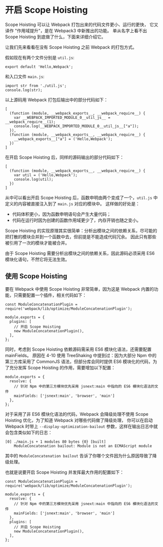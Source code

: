 ﻿# 开启 Scope Hoisting #

Scope Hoisting 可以让 Webpack 打包出来的代码文件更小、运行的更快， 它又译作 "作用域提升"，是在 Webpack3 中新推出的功能。 单从名字上看不出 Scope Hoisting 到底做了什么，下面来详细介绍它。

让我们先来看看在没有 Scope Hoisting 之前 Webpack 的打包方式。

假如现在有两个文件分别是 `util.js`:

    export default 'Hello,Webpack';
    
和入口文件 `main.js`:

    import str from './util.js';
    console.log(str);
    
以上源码用 Webpack 打包后输出中的部分代码如下：

    [
      (function (module, __webpack_exports__, __webpack_require__) {
        var __WEBPACK_IMPORTED_MODULE_0__util_js__ = __webpack_require__(1);
        console.log(__WEBPACK_IMPORTED_MODULE_0__util_js__["a"]);
      }),
      (function (module, __webpack_exports__, __webpack_require__) {
        __webpack_exports__["a"] = ('Hello,Webpack');
      })
    ]

在开启 Scope Hoisting 后，同样的源码输出的部分代码如下：

    [
      (function (module, __webpack_exports__, __webpack_require__) {
        var util = ('Hello,Webpack');
        console.log(util);
      })
    ]
    
从中可以看出开启 Scope Hoisting 后，函数申明由两个变成了一个，`util.js` 中定义的内容被直接注入到了 `main.js` 对应的模块中。 这样做的好处是：

- 代码体积更小，因为函数申明语句会产生大量代码；
- 代码在运行时因为创建的函数作用域更少了，内存开销也随之变小。

Scope Hoisting 的实现原理其实很简单：分析出模块之间的依赖关系，尽可能的把打散的模块合并到一个函数中去，但前提是不能造成代码冗余。 因此只有那些被引用了一次的模块才能被合并。

由于 Scope Hoisting 需要分析出模块之间的依赖关系，因此源码必须采用 ES6 模块化语句，不然它将无法生效。

## 使用 Scope Hoisting ##

要在 Webpack 中使用 Scope Hoisting 非常简单，因为这是 Webpack 内置的功能，只需要配置一个插件，相关代码如下：

    const ModuleConcatenationPlugin = require('webpack/lib/optimize/ModuleConcatenationPlugin');
    
    module.exports = {
      plugins: [
        // 开启 Scope Hoisting
        new ModuleConcatenationPlugin(),
      ],
    };

同时，考虑到 Scope Hoisting 依赖源码需采用 ES6 模块化语法，还需要配置 mainFields。 原因在 4-10 使用 TreeShaking 中提到过：因为大部分 Npm 中的第三方库采用了 CommonJS 语法，但部分库会同时提供 ES6 模块化的代码，为了充分发挥 Scope Hoisting 的作用，需要增加以下配置：

    module.exports = {
      resolve: {
        // 针对 Npm 中的第三方模块优先采用 jsnext:main 中指向的 ES6 模块化语法的文件
        mainFields: ['jsnext:main', 'browser', 'main']
      },
    };
    
对于采用了非 ES6 模块化语法的代码，Webpack 会降级处理不使用 Scope Hoisting 优化，为了知道 Webpack 对哪些代码做了降级处理， 你可以在启动 Webpack 时带上 `--display-optimization-bailout` 参数，这样在输出日志中就会包含类似如下的日志：    

    [0] ./main.js + 1 modules 80 bytes {0} [built]
        ModuleConcatenation bailout: Module is not an ECMAScript module
        
其中的 `ModuleConcatenation bailout` 告诉了你哪个文件因为什么原因导致了降级处理。

也就是说要开启 Scope Hoisting 并发挥最大作用的配置如下：      

    const ModuleConcatenationPlugin = require('webpack/lib/optimize/ModuleConcatenationPlugin');
    
    module.exports = {
      resolve: {
        // 针对 Npm 中的第三方模块优先采用 jsnext:main 中指向的 ES6 模块化语法的文件
        mainFields: ['jsnext:main', 'browser', 'main']
      },
      plugins: [
        // 开启 Scope Hoisting
        new ModuleConcatenationPlugin(),
      ],
    };